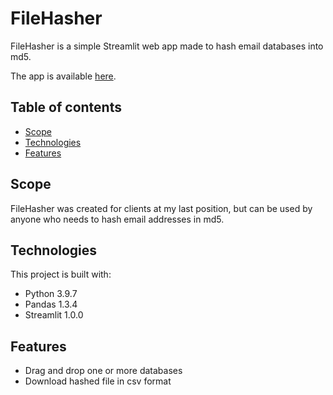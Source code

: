 # FileHasher
FileHasher is a simple Streamlit web app made to hash email databases into md5.

The app is available [here](https://share.streamlit.io/evanina/file-hash/main/app.py).

## Table of contents
* [Scope](#scope)
* [Technologies](#technologies)
* [Features](#features)

## Scope
FileHasher was created for clients at my last position, but can be used by anyone who needs to hash email addresses in md5.

## Technologies
This project is built with:
* Python 3.9.7
* Pandas 1.3.4
* Streamlit 1.0.0

## Features
* Drag and drop one or more databases
* Download hashed file in csv format
